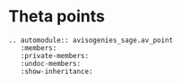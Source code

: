 # Theta points

```{eval-rst} 
.. automodule:: avisogenies_sage.av_point
   :members:
   :private-members:
   :undoc-members:
   :show-inheritance:

```
